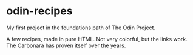 # odin-recipes
My first project in the foundations path of The Odin Project.

A few recipes, made in pure HTML. Not very colorful, but the links work. 
The Carbonara has proven itself over the years. 